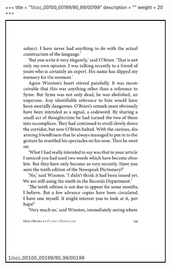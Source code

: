 +++
title = "1/ccc_00100_00199/90_99/00199"
description = ""
weight = 20
+++

<table style="border:2px solid black;max-width:800px;max-height:800px;" 
><tr><td>
<img class="center-fit-jpg"
src="/jpg_/out_jpg_1984__199.jpg">
1/ccc_00100_00199/90_99/00199
</img></td></tr></table>

